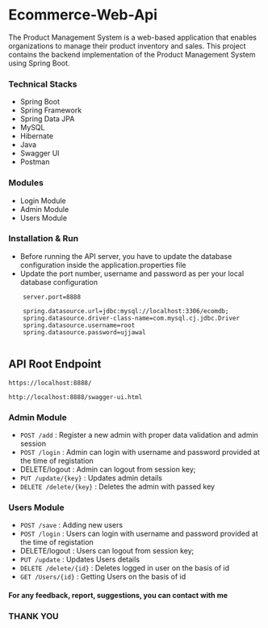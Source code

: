 # Ecommerce-Web-Api

The Product Management System is a web-based application that enables organizations to manage their product inventory and sales. This project contains the backend implementation of the Product Management System using Spring Boot.


### Technical Stacks

- Spring Boot 
- Spring Framework
- Spring Data JPA 
- MySQL 
- Hibernate
- Java
- Swagger UI
- Postman


### Modules
-  Login Module
-	 Admin Module
-	 Users Module



### Installation & Run
- Before running the API server, you have to update the database configuration inside the application.properties file
- Update the port number, username and password as per your local database configuration
````
    server.port=8888

    spring.datasource.url=jdbc:mysql://localhost:3306/ecomdb;
    spring.datasource.driver-class-name=com.mysql.cj.jdbc.Driver
    spring.datasource.username=root
    spring.datasource.password=ujjawal
    
````
## API Root Endpoint

`https://localhost:8888/`

`http://localhost:8888/swagger-ui.html`


### Admin Module

* `POST /add` : Register a new admin with proper data validation and admin session
* `POST /login` : Admin can login with username  and password provided at the time of registation
*  DELETE/logout : Admin can logout from session key;
* `PUT /update/{key}` : Updates admin details
* `DELETE /delete/{key}` : Deletes the admin with passed key


### Users Module


* `POST /save` : Adding new users
* `POST /login` : Users can login with username  and password provided at the time of registation
*  DELETE/logout : Users can logout from session key;
* `PUT /update` : Updates Users details 
* `DELETE /delete/{id}` : Deletes logged in user on the basis of id
* `GET /Users/{id}` : Getting Users on the basis of id


#### For any feedback, report, suggestions, you can contact with me
### THANK YOU


